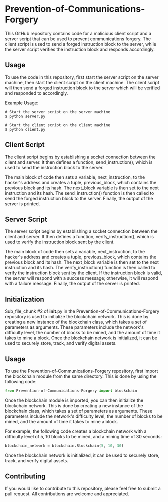 # Prevention-of-Communications-Forgery

This GitHub repository contains code for a malicious client script and a server script that can be used to prevent communications forgery. The client script is used to send a forged instruction block to the server, while the server script verifies the instruction block and responds accordingly.

## Usage

To use the code in this repository, first start the server script on the server machine, then start the client script on the client machine. The client script will then send a forged instruction block to the server which will be verified and responded to accordingly.

Example Usage:
```
# Start the server script on the server machine
$ python server.py

# Start the client script on the client machine
$ python client.py
```

## Client Script

The client script begins by establishing a socket connection between the client and server. It then defines a function, send_instruction(), which is used to send the instruction block to the server. 

The main block of code then sets a variable, next_instruction, to the hacker's address and creates a tuple, previous_block, which contains the previous block and its hash. The next_block variable is then set to the next instruction and its hash. The send_instruction() function is then called to send the forged instruction block to the server. Finally, the output of the server is printed.

## Server Script

The server script begins by establishing a socket connection between the client and server. It then defines a function, verify_instruction(), which is used to verify the instruction block sent by the client. 

The main block of code then sets a variable, next_instruction, to the hacker's address and creates a tuple, previous_block, which contains the previous block and its hash. The next_block variable is then set to the next instruction and its hash. The verify_instruction() function is then called to verify the instruction block sent by the client. If the instruction block is valid, the server will respond with a success message; otherwise, it will respond with a failure message. Finally, the output of the server is printed.

## Initialization

Sub_file_chunk #2 of __init__.py in the Prevention-of-Communications-Forgery repository is used to initialize the blockchain network. This is done by creating a new instance of the blockchain class, which takes a set of parameters as arguments. These parameters include the network's difficulty level, the number of blocks to be mined, and the amount of time it takes to mine a block. Once the blockchain network is initialized, it can be used to securely store, track, and verify digital assets.

## Usage

To use the Prevention-of-Communications-Forgery repository, first import the blockchain module from the same directory. This is done by using the following code:

```python
from Prevention-of-Communications-Forgery import blockchain
```

Once the blockchain module is imported, you can then initialize the blockchain network. This is done by creating a new instance of the blockchain class, which takes a set of parameters as arguments. These parameters include the network's difficulty level, the number of blocks to be mined, and the amount of time it takes to mine a block.

For example, the following code creates a blockchain network with a difficulty level of 5, 10 blocks to be mined, and a mining time of 30 seconds:

```python
blockchain_network = blockchain.Blockchain(5, 10, 30)
```

Once the blockchain network is initialized, it can be used to securely store, track, and verify digital assets.

## Contributing

If you would like to contribute to this repository, please feel free to submit a pull request. All contributions are welcome and appreciated.